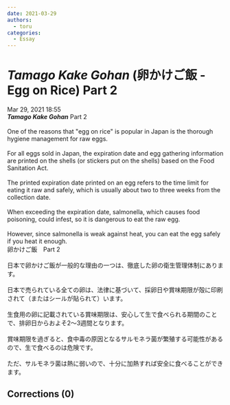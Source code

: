 ```yaml
---
date: 2021-03-29
authors:
  - toru
categories:
  - Essay
---
```


<h1 id="subject_show"><strong><em>Tamago Kake Gohan</strong></em> (卵かけご飯 - Egg on Rice) Part 2</h1>
<div class="date">Mar 29, 2021 18:55</div>
<div id="post"><div id="body_show_ori">
<strong><em>Tamago Kake Gohan</strong></em> Part 2<br/><br/>One of the reasons that "egg on rice" is popular in Japan is the thorough hygiene management for raw eggs.<br/><br/>For all eggs sold in Japan, the expiration date and egg gathering information are printed on the shells (or stickers put on the shells) based on the Food Sanitation Act.<br/><br/>The printed expiration date printed on an egg refers to the time limit for eating it raw and safely, which is usually about two to three weeks from the collection date.<br/><br/>When exceeding the expiration date, salmonella, which causes food poisoning, could infest, so it is dangerous to eat the raw egg.<br/><br/>However, since salmonella is weak against heat, you can eat the egg safely if you heat it enough.
</div></div>

<!-- more -->

<div id="post_ja"><div id="body_show_mo">
卵かけご飯　Part 2<br/><br/>日本で卵かけご飯が一般的な理由の一つは、徹底した卵の衛生管理体制にあります。<br/><br/>日本で売られている全ての卵は、法律に基づいて、採卵日や賞味期限が殻に印刷されて（またはシールが貼られて）います。<br/><br/>生食用の卵に記載されている賞味期限は、安心して生で食べられる期間のことで、排卵日からおよそ2～3週間となります。<br/><br/>賞味期限を過ぎると、食中毒の原因となるサルモネラ菌が繁殖する可能性があるので、生で食べるのは危険です。<br/><br/>ただ、サルモネラ菌は熱に弱いので、十分に加熱すれば安全に食べることができます。
</div></div>

## Corrections (0)
